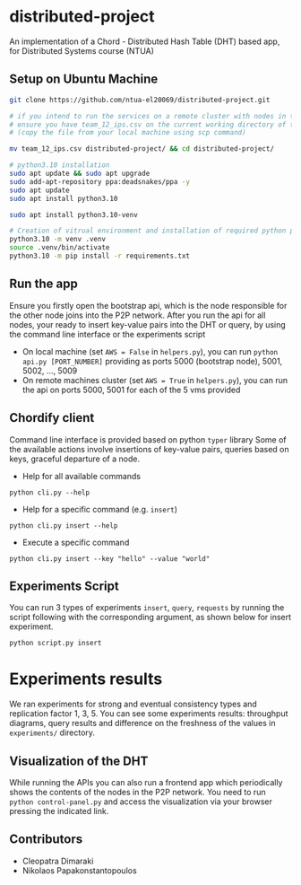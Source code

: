 # distributed-project
An implementation of a Chord - Distributed Hash Table (DHT) based app, for Distributed Systems course (NTUA)

## Setup on Ubuntu Machine
```bash
git clone https://github.com/ntua-el20069/distributed-project.git

# if you intend to run the services on a remote cluster with nodes in the same network, 
# ensure you have team_12_ips.csv on the current working directory of the remote machine
# (copy the file from your local machine using scp command)

mv team_12_ips.csv distributed-project/ && cd distributed-project/

# python3.10 installation
sudo apt update && sudo apt upgrade
sudo add-apt-repository ppa:deadsnakes/ppa -y
sudo apt update
sudo apt install python3.10

sudo apt install python3.10-venv

# Creation of vitrual environment and installation of required python packages
python3.10 -m venv .venv
source .venv/bin/activate
python3.10 -m pip install -r requirements.txt
```

## Run the app
Ensure you firstly open the bootstrap api, which is the node responsible for the other node joins into the P2P network. After you run the api for all nodes, your ready to insert key-value pairs into the DHT or query, by using the command line interface or the experiments script
- On local machine (set `AWS = False` in `helpers.py`), you can run `python api.py [PORT_NUMBER]` providing as ports 5000 (bootstrap node), 5001, 5002, ..., 5009
- On remote machines cluster (set `AWS = True` in `helpers.py`), you can run the api on ports 5000, 5001 for each of the 5 vms provided



## Chordify client
Command line interface is provided based on python `typer` library
Some of the available actions involve insertions of key-value pairs, queries based on keys, graceful departure of a node. 
- Help for all available commands
```
python cli.py --help
```
- Help for a specific command (e.g. `insert`)
```
python cli.py insert --help
```
- Execute a specific command
```
python cli.py insert --key "hello" --value "world"
```

## Experiments Script
You can run 3 types of experiments `insert`, `query`, `requests` 
by running the script following with the corresponding argument, as shown below for insert experiment.
```bash
python script.py insert
```

# Experiments results
We ran experiments for strong and eventual consistency types and replication factor 1, 3, 5.
You can see some experiments results: throughput diagrams, query results and difference on the freshness of the values in `experiments/` directory.

## Visualization of the DHT
While running the APIs you can also run a frontend app which periodically shows the contents of the nodes in the P2P network. You need to run `python control-panel.py` and access the visualization via your browser pressing the indicated link.

## Contributors
- Cleopatra Dimaraki
- Nikolaos Papakonstantopoulos
